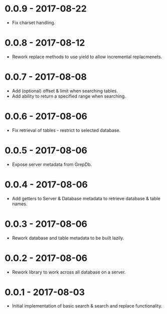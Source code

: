 
# 0.0.9 - 2017-08-22

* Fix charset handling.


# 0.0.8 - 2017-08-12

* Rework replace methods to use yield to allow incremental replacmenets.


# 0.0.7 - 2017-08-08

* Add (optional) offset & limit when searching tables.
* Add ability to return a specified range when searching.


# 0.0.6 - 2017-08-06

* Fix retrieval of tables - restrict to selected database.


# 0.0.5 - 2017-08-06

* Expose server metadata from GrepDb.


# 0.0.4 - 2017-08-06

* Add getters to Server & Database metadata to retrieve database & table names.


# 0.0.3 - 2017-08-06

* Rework database and table metadata to be built lazily.


# 0.0.2 - 2017-08-06

* Rework library to work across all database on a server.


# 0.0.1 - 2017-08-03

* Initial implementation of basic search & search and replace functionality.

